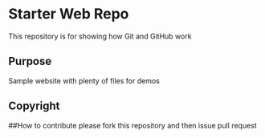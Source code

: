 # Starter Web Repo

This repository is for showing how Git and GitHub work

## Purpose

Sample website with plenty of files for demos

## Copyright



##How to contribute
please fork this repository and then issue pull request 